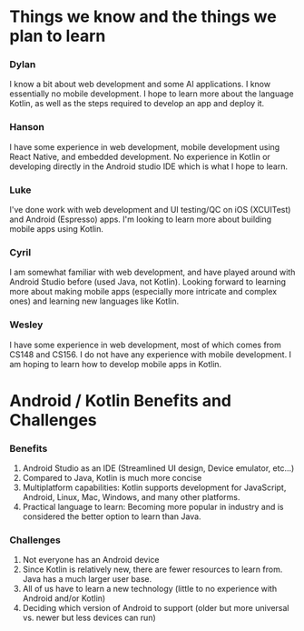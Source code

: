 # Things we know and the things we plan to learn

### Dylan
I know a bit about web development and some AI applications. I know essentially no mobile development. I hope to learn more about the language Kotlin, as well as the steps required to develop an app and deploy it.

### Hanson

I have some experience in web development, mobile development using React Native, and embedded development. No experience in Kotlin or developing directly in the Android studio IDE which is what I hope to learn.

### Luke
I've done work with web development and UI testing/QC on iOS (XCUITest) and Android (Espresso) apps. I'm looking to learn more about building mobile apps using Kotlin.

### Cyril
I am somewhat familiar with web development, and have played around with Android Studio before (used Java, not Kotlin). Looking forward to learning more about making mobile apps (especially more intricate and complex ones) and learning new languages like Kotlin.

### Wesley
I have some experience in web development, most of which comes from CS148 and CS156. I do not have any experience with mobile development. I am hoping to learn how to develop mobile apps in Kotlin.

# Android / Kotlin Benefits and Challenges

### Benefits
1. Android Studio as an IDE (Streamlined UI design, Device emulator, etc...)
3. Compared to Java, Kotlin is much more concise
4. Multiplatform capabilities: Kotlin supports development for JavaScript, Android, Linux, Mac, Windows, and many other platforms.
5. Practical language to learn: Becoming more popular in industry and is considered the better option to learn than Java.

### Challenges
1. Not everyone has an Android device
2. Since Kotlin is relatively new, there are fewer resources to learn from. Java has a much larger user base.
3. All of us have to learn a new technology (little to no experience with Android and/or Kotlin)
4. Deciding which version of Android to support (older but more universal vs. newer but less devices can run)
